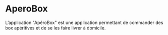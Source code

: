 # AperoBox
L’application "ApéroBox" est une application permettant de commander des box apéritives et de se les faire livrer à domicile.

